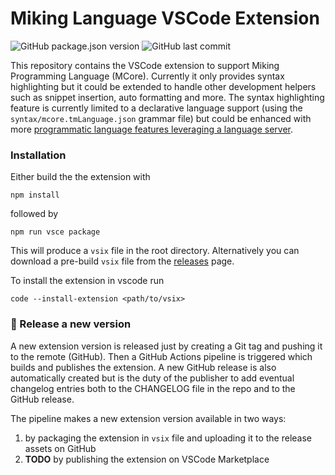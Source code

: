 # Miking Language VSCode Extension

![GitHub package.json version](https://img.shields.io/github/package-json/v/miking-lang/miking-vscode)
![GitHub last commit](https://img.shields.io/github/last-commit/miking-lang/miking-vscode)

This repository contains the VSCode extension to support Miking Programming Language (MCore). Currently it only provides syntax highlighting but it could be extended to handle other development helpers such as snippet insertion, auto formatting and more. The syntax highlighting feature is currently limited to a declarative language support (using the `syntax/mcore.tmLanguage.json` grammar file) but could be enhanced with more [programmatic language features leveraging a language server](https://code.visualstudio.com/api/language-extensions/overview).

### Installation
Either build the the extension with
```
npm install
```
followed by
```
npm run vsce package
```
This will produce a `vsix` file in the root directory. Alternatively you can download a pre-build `vsix` file from the [releases](https://github.com/miking-lang/miking-vscode/releases) page.

To install the extension in vscode run
```
code --install-extension <path/to/vsix>
```

### :rocket: Release a new version
A new extension version is released just by creating a Git tag and pushing it to the remote (GitHub). Then a GitHub Actions pipeline is triggered which builds and publishes the extension. A new GitHub release is also automatically created but is the duty of the publisher to add eventual changelog entries both to the CHANGELOG file in the repo and to the GitHub release.

The pipeline makes a new extension version available in two ways:
1. by packaging the extension in `vsix` file and uploading it to the release assets on GitHub
2. **TODO** by publishing the extension on VSCode Marketplace
